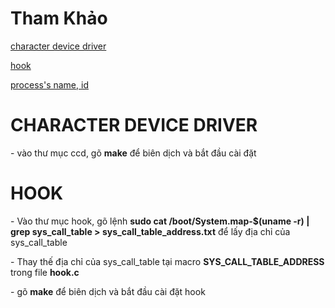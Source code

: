 <h1>Tham Khảo</h1>
<p><a href="http://derekmolloy.ie/writing-a-linux-kernel-module-part-2-a-character-device/">character device driver</a></p>
<p><a href="https://www.linuxtopia.org/online_books/Linux_Kernel_Module_Programming_Guide/x958.html">hook</a></p>
<p><a href="https://unix.stackexchange.com/questions/347245/i-want-to-know-which-process-open-the-kernel-device-driver">process's name, id</a></p>

<h1>CHARACTER DEVICE DRIVER</h1>
- vào thư mục ccd, gõ <b>make</b> để biên dịch và bắt đầu cài đặt

<h1>HOOK</h1>
<p>- Vào thư mục hook, gõ lệnh <b>sudo cat /boot/System.map-$(uname -r) | grep sys_call_table  > sys_call_table_address.txt</b> để lấy địa chỉ của sys_call_table</p>
<p>- Thay thế địa chỉ của sys_call_table tại macro <b>SYS_CALL_TABLE_ADDRESS</b> trong file <b>hook.c</b></p>
<p>- gõ <b>make</b> để biên dịch và bắt đầu cài đặt hook</p>
